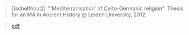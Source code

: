 > [[schelfhout]]. "'Mediterranisation’ of Celto-Germanic religion". Thesis for an MA in Ancient History @ Leiden University, 2012.

> [pdf](a/a-schelfhout2012.pdf)